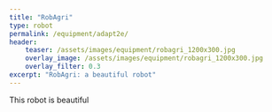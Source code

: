 ```yaml
---
title: "RobAgri"
type: robot
permalink: /equipment/adapt2e/ 
header:
    teaser: /assets/images/equipment/robagri_1200x300.jpg
    overlay_image: /assets/images/equipment/robagri_1200x300.jpg
    overlay_filter: 0.3
excerpt: "RobAgri: a beautiful robot"
---
```


This robot is beautiful
